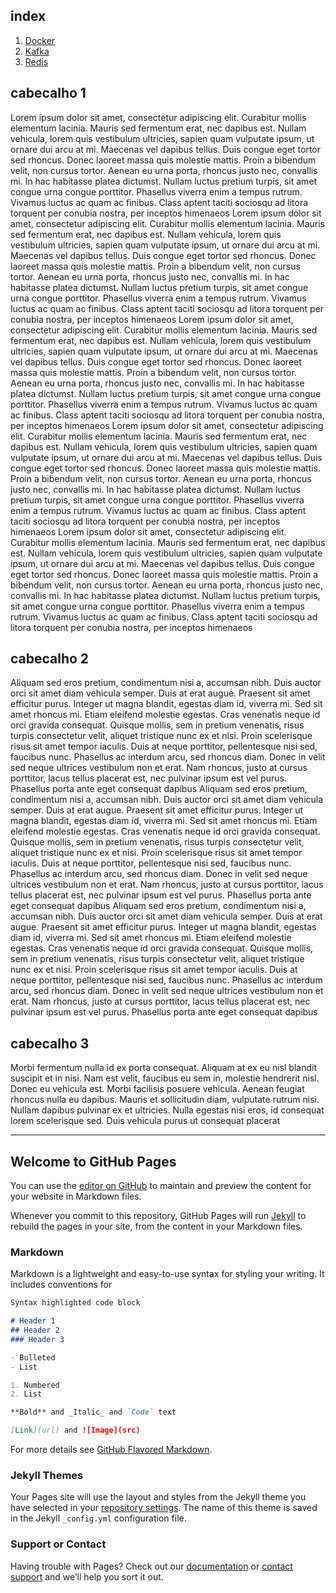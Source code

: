 ## index
1. [Docker](#cabecalhe-1)
2. [Kafka](#cabecalhe-2)
3. [Redis](#cabecalhe-3)


## cabecalho 1
Lorem ipsum dolor sit amet, consectetur adipiscing elit. Curabitur mollis elementum lacinia. Mauris sed fermentum erat, nec dapibus est. Nullam vehicula, lorem quis vestibulum ultricies, sapien quam vulputate ipsum, ut ornare dui arcu at mi. Maecenas vel dapibus tellus. Duis congue eget tortor sed rhoncus. Donec laoreet massa quis molestie mattis. Proin a bibendum velit, non cursus tortor. Aenean eu urna porta, rhoncus justo nec, convallis mi. In hac habitasse platea dictumst. Nullam luctus pretium turpis, sit amet congue urna congue porttitor. Phasellus viverra enim a tempus rutrum. Vivamus luctus ac quam ac finibus. Class aptent taciti sociosqu ad litora torquent per conubia nostra, per inceptos himenaeos
Lorem ipsum dolor sit amet, consectetur adipiscing elit. Curabitur mollis elementum lacinia. Mauris sed fermentum erat, nec dapibus est. Nullam vehicula, lorem quis vestibulum ultricies, sapien quam vulputate ipsum, ut ornare dui arcu at mi. Maecenas vel dapibus tellus. Duis congue eget tortor sed rhoncus. Donec laoreet massa quis molestie mattis. Proin a bibendum velit, non cursus tortor. Aenean eu urna porta, rhoncus justo nec, convallis mi. In hac habitasse platea dictumst. Nullam luctus pretium turpis, sit amet congue urna congue porttitor. Phasellus viverra enim a tempus rutrum. Vivamus luctus ac quam ac finibus. Class aptent taciti sociosqu ad litora torquent per conubia nostra, per inceptos himenaeos
Lorem ipsum dolor sit amet, consectetur adipiscing elit. Curabitur mollis elementum lacinia. Mauris sed fermentum erat, nec dapibus est. Nullam vehicula, lorem quis vestibulum ultricies, sapien quam vulputate ipsum, ut ornare dui arcu at mi. Maecenas vel dapibus tellus. Duis congue eget tortor sed rhoncus. Donec laoreet massa quis molestie mattis. Proin a bibendum velit, non cursus tortor. Aenean eu urna porta, rhoncus justo nec, convallis mi. In hac habitasse platea dictumst. Nullam luctus pretium turpis, sit amet congue urna congue porttitor. Phasellus viverra enim a tempus rutrum. Vivamus luctus ac quam ac finibus. Class aptent taciti sociosqu ad litora torquent per conubia nostra, per inceptos himenaeos
Lorem ipsum dolor sit amet, consectetur adipiscing elit. Curabitur mollis elementum lacinia. Mauris sed fermentum erat, nec dapibus est. Nullam vehicula, lorem quis vestibulum ultricies, sapien quam vulputate ipsum, ut ornare dui arcu at mi. Maecenas vel dapibus tellus. Duis congue eget tortor sed rhoncus. Donec laoreet massa quis molestie mattis. Proin a bibendum velit, non cursus tortor. Aenean eu urna porta, rhoncus justo nec, convallis mi. In hac habitasse platea dictumst. Nullam luctus pretium turpis, sit amet congue urna congue porttitor. Phasellus viverra enim a tempus rutrum. Vivamus luctus ac quam ac finibus. Class aptent taciti sociosqu ad litora torquent per conubia nostra, per inceptos himenaeos
Lorem ipsum dolor sit amet, consectetur adipiscing elit. Curabitur mollis elementum lacinia. Mauris sed fermentum erat, nec dapibus est. Nullam vehicula, lorem quis vestibulum ultricies, sapien quam vulputate ipsum, ut ornare dui arcu at mi. Maecenas vel dapibus tellus. Duis congue eget tortor sed rhoncus. Donec laoreet massa quis molestie mattis. Proin a bibendum velit, non cursus tortor. Aenean eu urna porta, rhoncus justo nec, convallis mi. In hac habitasse platea dictumst. Nullam luctus pretium turpis, sit amet congue urna congue porttitor. Phasellus viverra enim a tempus rutrum. Vivamus luctus ac quam ac finibus. Class aptent taciti sociosqu ad litora torquent per conubia nostra, per inceptos himenaeos

## cabecalho 2
Aliquam sed eros pretium, condimentum nisi a, accumsan nibh. Duis auctor orci sit amet diam vehicula semper. Duis at erat augue. Praesent sit amet efficitur purus. Integer ut magna blandit, egestas diam id, viverra mi. Sed sit amet rhoncus mi. Etiam eleifend molestie egestas. Cras venenatis neque id orci gravida consequat. Quisque mollis, sem in pretium venenatis, risus turpis consectetur velit, aliquet tristique nunc ex et nisi. Proin scelerisque risus sit amet tempor iaculis. Duis at neque porttitor, pellentesque nisi sed, faucibus nunc. Phasellus ac interdum arcu, sed rhoncus diam. Donec in velit sed neque ultrices vestibulum non et erat. Nam rhoncus, justo at cursus porttitor, lacus tellus placerat est, nec pulvinar ipsum est vel purus. Phasellus porta ante eget consequat dapibus
Aliquam sed eros pretium, condimentum nisi a, accumsan nibh. Duis auctor orci sit amet diam vehicula semper. Duis at erat augue. Praesent sit amet efficitur purus. Integer ut magna blandit, egestas diam id, viverra mi. Sed sit amet rhoncus mi. Etiam eleifend molestie egestas. Cras venenatis neque id orci gravida consequat. Quisque mollis, sem in pretium venenatis, risus turpis consectetur velit, aliquet tristique nunc ex et nisi. Proin scelerisque risus sit amet tempor iaculis. Duis at neque porttitor, pellentesque nisi sed, faucibus nunc. Phasellus ac interdum arcu, sed rhoncus diam. Donec in velit sed neque ultrices vestibulum non et erat. Nam rhoncus, justo at cursus porttitor, lacus tellus placerat est, nec pulvinar ipsum est vel purus. Phasellus porta ante eget consequat dapibus
Aliquam sed eros pretium, condimentum nisi a, accumsan nibh. Duis auctor orci sit amet diam vehicula semper. Duis at erat augue. Praesent sit amet efficitur purus. Integer ut magna blandit, egestas diam id, viverra mi. Sed sit amet rhoncus mi. Etiam eleifend molestie egestas. Cras venenatis neque id orci gravida consequat. Quisque mollis, sem in pretium venenatis, risus turpis consectetur velit, aliquet tristique nunc ex et nisi. Proin scelerisque risus sit amet tempor iaculis. Duis at neque porttitor, pellentesque nisi sed, faucibus nunc. Phasellus ac interdum arcu, sed rhoncus diam. Donec in velit sed neque ultrices vestibulum non et erat. Nam rhoncus, justo at cursus porttitor, lacus tellus placerat est, nec pulvinar ipsum est vel purus. Phasellus porta ante eget consequat dapibus

## cabecalho 3
Morbi fermentum nulla id ex porta consequat. Aliquam at ex eu nisl blandit suscipit et in nisi. Nam est velit, faucibus eu sem in, molestie hendrerit nisl. Donec eu vehicula est. Morbi facilisis posuere vehicula. Aenean feugiat rhoncus nulla eu dapibus. Mauris et sollicitudin diam, vulputate rutrum nisi. Nullam dapibus pulvinar ex et ultricies. Nulla egestas nisi eros, id consequat lorem scelerisque sed. Duis vehicula purus ut consequat placerat

---

## Welcome to GitHub Pages

You can use the [editor on GitHub](https://github.com/robsonbrockzup/robsonbrockzup.github.io/edit/master/README.md) to maintain and preview the content for your website in Markdown files.

Whenever you commit to this repository, GitHub Pages will run [Jekyll](https://jekyllrb.com/) to rebuild the pages in your site, from the content in your Markdown files.

### Markdown

Markdown is a lightweight and easy-to-use syntax for styling your writing. It includes conventions for

```markdown
Syntax highlighted code block

# Header 1
## Header 2
### Header 3

- Bulleted
- List

1. Numbered
2. List

**Bold** and _Italic_ and `Code` text

[Link](url) and ![Image](src)
```

For more details see [GitHub Flavored Markdown](https://guides.github.com/features/mastering-markdown/).

### Jekyll Themes

Your Pages site will use the layout and styles from the Jekyll theme you have selected in your [repository settings](https://github.com/robsonbrockzup/robsonbrockzup.github.io/settings). The name of this theme is saved in the Jekyll `_config.yml` configuration file.

### Support or Contact

Having trouble with Pages? Check out our [documentation](https://help.github.com/categories/github-pages-basics/) or [contact support](https://github.com/contact) and we’ll help you sort it out.

